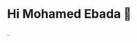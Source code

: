<h1> Hi Mohamed Ebada 👋</h1>

<a href="https://github.com/ebada02020">
<img src="https://github-readme-stats.vercel.app/api?username=ebada02020&show_icons=true&theme=radical" alt="">
</a>

<a href="https://github.com/ebada02020/Homework-class38">
<img src="https://github-readme-stats.vercel.app/api/pin/?username=ebada02020&repo=Homework-class38" alt="">
</a>





